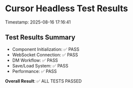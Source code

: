 # Cursor Headless Test Results
Timestamp: 2025-08-16 17:16:41

## Test Results Summary

- Component Initialization: ✅ PASS
- WebSocket Connection: ✅ PASS
- DM Workflow: ✅ PASS
- Save/Load System: ✅ PASS
- Performance: ✅ PASS

**Overall Result**: ✅ ALL TESTS PASSED

